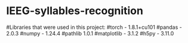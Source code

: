 # IEEG-syllables-recognition
#Libraries that were used in this project:
#torch - 1.8.1+cu101
#pandas - 2.0.3
#numpy - 1.24.4 
#pathlib 1.0.1
#matplotlib - 3.1.2
#h5py - 3.11.0
